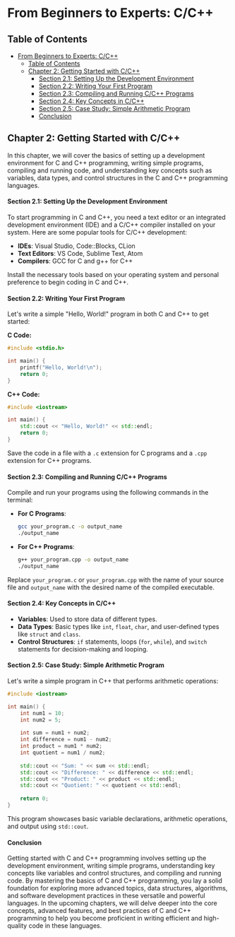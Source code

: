 # From Beginners to Experts: C/C++

## Table of Contents

- [From Beginners to Experts: C/C++](#from-beginners-to-experts-cc)
  - [Table of Contents](#table-of-contents)
  - [Chapter 2: Getting Started with C/C++](#chapter-2-getting-started-with-cc)
      - [Section 2.1: Setting Up the Development Environment](#section-21-setting-up-the-development-environment)
      - [Section 2.2: Writing Your First Program](#section-22-writing-your-first-program)
      - [Section 2.3: Compiling and Running C/C++ Programs](#section-23-compiling-and-running-cc-programs)
      - [Section 2.4: Key Concepts in C/C++](#section-24-key-concepts-in-cc)
      - [Section 2.5: Case Study: Simple Arithmetic Program](#section-25-case-study-simple-arithmetic-program)
      - [Conclusion](#conclusion)

## Chapter 2: Getting Started with C/C++

In this chapter, we will cover the basics of setting up a development environment for C and C++ programming, writing simple programs, compiling and running code, and understanding key concepts such as variables, data types, and control structures in the C and C++ programming languages.

#### Section 2.1: Setting Up the Development Environment

To start programming in C and C++, you need a text editor or an integrated development environment (IDE) and a C/C++ compiler installed on your system. Here are some popular tools for C/C++ development:

- **IDEs**: Visual Studio, Code::Blocks, CLion
- **Text Editors**: VS Code, Sublime Text, Atom
- **Compilers**: GCC for C and g++ for C++

Install the necessary tools based on your operating system and personal preference to begin coding in C and C++.

#### Section 2.2: Writing Your First Program

Let's write a simple "Hello, World!" program in both C and C++ to get started:

**C Code:**
```c
#include <stdio.h>

int main() {
    printf("Hello, World!\n");
    return 0;
}
```

**C++ Code:**
```cpp
#include <iostream>

int main() {
    std::cout << "Hello, World!" << std::endl;
    return 0;
}
```

Save the code in a file with a `.c` extension for C programs and a `.cpp` extension for C++ programs.

#### Section 2.3: Compiling and Running C/C++ Programs

Compile and run your programs using the following commands in the terminal:

- **For C Programs**:
  ```bash
  gcc your_program.c -o output_name
  ./output_name
  ```

- **For C++ Programs**:
  ```bash
  g++ your_program.cpp -o output_name
  ./output_name
  ```

Replace `your_program.c` or `your_program.cpp` with the name of your source file and `output_name` with the desired name of the compiled executable.

#### Section 2.4: Key Concepts in C/C++

- **Variables**: Used to store data of different types.
- **Data Types**: Basic types like `int`, `float`, `char`, and user-defined types like `struct` and `class`.
- **Control Structures**: `if` statements, loops (`for`, `while`), and `switch` statements for decision-making and looping.

#### Section 2.5: Case Study: Simple Arithmetic Program

Let's write a simple program in C++ that performs arithmetic operations:

```cpp
#include <iostream>

int main() {
    int num1 = 10;
    int num2 = 5;
    
    int sum = num1 + num2;
    int difference = num1 - num2;
    int product = num1 * num2;
    int quotient = num1 / num2;
    
    std::cout << "Sum: " << sum << std::endl;
    std::cout << "Difference: " << difference << std::endl;
    std::cout << "Product: " << product << std::endl;
    std::cout << "Quotient: " << quotient << std::endl;
    
    return 0;
}
```

This program showcases basic variable declarations, arithmetic operations, and output using `std::cout`.

#### Conclusion

Getting started with C and C++ programming involves setting up the development environment, writing simple programs, understanding key concepts like variables and control structures, and compiling and running code. By mastering the basics of C and C++ programming, you lay a solid foundation for exploring more advanced topics, data structures, algorithms, and software development practices in these versatile and powerful languages. In the upcoming chapters, we will delve deeper into the core concepts, advanced features, and best practices of C and C++ programming to help you become proficient in writing efficient and high-quality code in these languages.